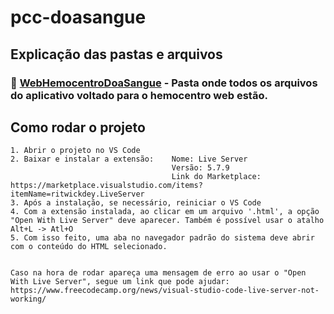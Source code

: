 # pcc-doasangue

## Explicação das pastas e arquivos

### 📁 [WebHemocentroDoaSangue](./WebHemocentroDoaSangue/) - Pasta onde todos os arquivos do aplicativo voltado para o hemocentro web estão.

## Como rodar o projeto

    1. Abrir o projeto no VS Code
    2. Baixar e instalar a extensão:    Nome: Live Server
                                        Versão: 5.7.9
                                        Link do Marketplace: https://marketplace.visualstudio.com/items?itemName=ritwickdey.LiveServer
    3. Após a instalação, se necessário, reiniciar o VS Code
    4. Com a extensão instalada, ao clicar em um arquivo '.html', a opção "Open With Live Server" deve aparecer. Também é possível usar o atalho  Alt+L -> Atl+O
    5. Com isso feito, uma aba no navegador padrão do sistema deve abrir com o conteúdo do HTML selecionado.


    Caso na hora de rodar apareça uma mensagem de erro ao usar o "Open With Live Server", segue um link que pode ajudar: https://www.freecodecamp.org/news/visual-studio-code-live-server-not-working/

    
